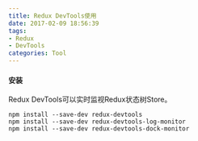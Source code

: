 ```yaml
---
title: Redux DevTools使用
date: 2017-02-09 18:56:39
tags:
- Redux
- DevTools
categories: Tool
---
```


#### 安装

Redux DevTools可以实时监视Redux状态树Store。

<!-- more -->

```
npm install --save-dev redux-devtools
npm install --save-dev redux-devtools-log-monitor
npm install --save-dev redux-devtools-dock-monitor
```

